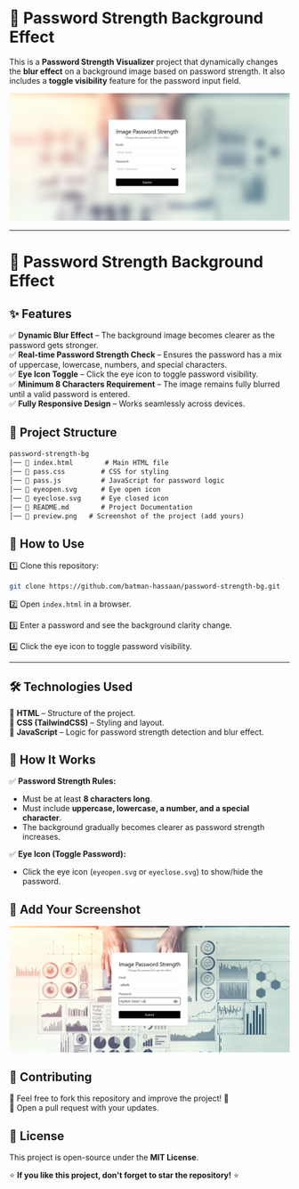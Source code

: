 # 🔐 Password Strength Background Effect  

This is a **Password Strength Visualizer** project that dynamically changes the **blur effect** on a background image based on password strength. It also includes a **toggle visibility** feature for the password input field.  

![Preview Image](preview.png)  

---
# 🔐 Password Strength Background Effect

## ✨ Features
✅ **Dynamic Blur Effect** – The background image becomes clearer as the password gets stronger.  
✅ **Real-time Password Strength Check** – Ensures the password has a mix of uppercase, lowercase, numbers, and special characters.  
✅ **Eye Icon Toggle** – Click the eye icon to toggle password visibility.  
✅ **Minimum 8 Characters Requirement** – The image remains fully blurred until a valid password is entered.  
✅ **Fully Responsive Design** – Works seamlessly across devices.  

## 📂 Project Structure
```
password-strength-bg
│── 📄 index.html        # Main HTML file
│── 📄 pass.css         # CSS for styling
│── 📄 pass.js          # JavaScript for password logic
│── 📄 eyeopen.svg      # Eye open icon
│── 📄 eyeclose.svg     # Eye closed icon
│── 📄 README.md        # Project Documentation
│── 📄 preview.png   # Screenshot of the project (add yours)
```

## 🚀 How to Use

1️⃣ Clone this repository:
```sh
git clone https://github.com/batman-hassaan/password-strength-bg.git
```

2️⃣ Open `index.html` in a browser.

3️⃣ Enter a password and see the background clarity change.

4️⃣ Click the eye icon to toggle password visibility.

---

## 🛠️ Technologies Used
🔹 **HTML** – Structure of the project.  
🔹 **CSS (TailwindCSS)** – Styling and layout.  
🔹 **JavaScript** – Logic for password strength detection and blur effect.  

## 🎨 How It Works
✅ **Password Strength Rules:**
- Must be at least **8 characters long**.  
- Must include **uppercase, lowercase, a number, and a special character**.  
- The background gradually becomes clearer as password strength increases.  

✅ **Eye Icon (Toggle Password):**
- Click the eye icon (`eyeopen.svg` or `eyeclose.svg`) to show/hide the password.

## 📸 Add Your Screenshot
![Preview Image](preview1.png)  

## 🤝 Contributing
🔹 Feel free to fork this repository and improve the project! 🚀  
🔹 Open a pull request with your updates.

## 📜 License
This project is open-source under the **MIT License**.

⭐ **If you like this project, don't forget to star the repository!** ⭐
